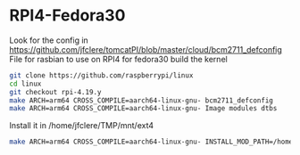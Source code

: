 # RPI4-Fedora30
Look for the config in https://github.com/jfclere/tomcatPI/blob/master/cloud/bcm2711_defconfig
File for rasbian to use on RPI4 for fedora30
build the kernel
```bash
git clone https://github.com/raspberrypi/linux
cd linux
git checkout rpi-4.19.y
make ARCH=arm64 CROSS_COMPILE=aarch64-linux-gnu- bcm2711_defconfig
make ARCH=arm64 CROSS_COMPILE=aarch64-linux-gnu- Image modules dtbs
```
Install it in /home/jfclere/TMP/mnt/ext4
```bash
make ARCH=arm64 CROSS_COMPILE=aarch64-linux-gnu- INSTALL_MOD_PATH=/home/jfclere/TMP/mnt/ext4 INSTALL_PATH=/home/jfclere/TMP/mnt/ext4 install modules_install
```
